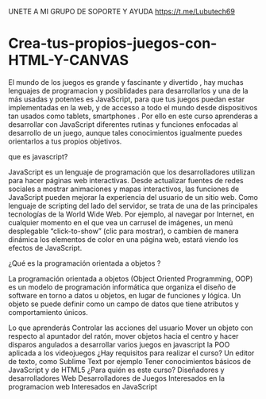 UNETE A MI GRUPO DE SOPORTE Y AYUDA  https://t.me/Lubutech69


# Crea-tus-propios-juegos-con-HTML-Y-CANVAS



El mundo de los juegos es grande y fascinante y divertido , hay muchas lenguajes de programacion  y posiblidades para desarrollarlos y una de la más usadas y potentes es JavaScript, para que tus juegos puedan estar implementadas  en la web, y de accesso a todo el mundo desde dispositivos tan usados como tablets, smartphones . Por ello en este curso aprenderas a desarrollar con JavaScript diferentes rutinas y funciones enfocadas al desarrollo de un juego, aunque tales conocimientos igualmente puedes orientarlos a tus propios objetivos.





que es javascript?

JavaScript es un lenguaje de programación que los desarrolladores utilizan para hacer páginas web interactivas. Desde actualizar fuentes de redes sociales a mostrar animaciones y mapas interactivos, las funciones de JavaScript pueden mejorar la experiencia del usuario de un sitio web. Como lenguaje de scripting del lado del servidor, se trata de una de las principales tecnologías de la World Wide Web. Por ejemplo, al navegar por Internet, en cualquier momento en el que vea un carrusel de imágenes, un menú desplegable “click-to-show” (clic para mostrar), o cambien de manera dinámica los elementos de color en una página web, estará viendo los efectos de JavaScript.



¿Qué es la programación orientada a objetos ?

La programación orientada a objetos (Object Oriented Programming, OOP) es un modelo de programación informática que organiza el diseño de software en torno a datos u objetos, en lugar de funciones y lógica. Un objeto se puede definir como un campo de datos que tiene atributos y comportamiento únicos.

Lo que aprenderás
Controlar las acciones del usuario
Mover un objeto con respecto al apuntador del ratón, mover objetos hacia el centro y hacer disparos angulados
a desarrollar varios juegos en javascript
la POO aplicada a los videojuegos
¿Hay requisitos para realizar el curso?
Un editor de texto, como Sublime Text por ejemplo
Tener conocimientos básicos de JavaScript y de HTML5
¿Para quién es este curso?
Diseñadores y desarrolladores Web
Desarrolladores de Juegos
Interesados en la programacion web
Interesados en JavaScript

